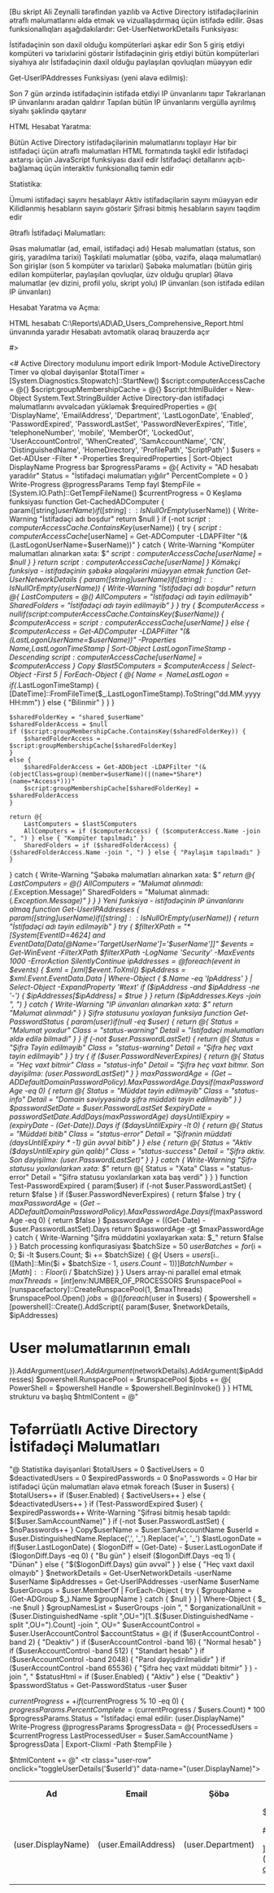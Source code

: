 [Bu skript Ali Zeynalli tərəfindən yazılıb və Active Directory istifadəçilərinin ətraflı məlumatlarını əldə etmək və vizuallaşdırmaq üçün istifadə edilir. Əsas funksionallıqları aşağıdakılardır:
Get-UserNetworkDetails Funksiyası:

İstifadəçinin son daxil olduğu kompüterləri aşkar edir
Son 5 giriş etdiyi kompüteri və tarixlərini göstərir
İstifadəçinin giriş etdiyi bütün kompüterləri siyahıya alır
İstifadəçinin daxil olduğu paylaşılan qovluqları müəyyən edir

Get-UserIPAddresses Funksiyası (yeni əlavə edilmiş):

Son 7 gün ərzində istifadəçinin istifadə etdiyi IP ünvanlarını tapır
Təkrarlanan IP ünvanlarını aradan qaldırır
Tapılan bütün IP ünvanlarını vergüllə ayrılmış siyahı şəklində qaytarır

HTML Hesabat Yaratma:

Bütün Active Directory istifadəçilərinin məlumatlarını toplayır
Hər bir istifadəçi üçün ətraflı məlumatları HTML formatında təşkil edir
İstifadəçi axtarışı üçün JavaScript funksiyası daxil edir
İstifadəçi detallarını açıb-bağlamaq üçün interaktiv funksionallıq təmin edir

Statistika:

Ümumi istifadəçi sayını hesablayır
Aktiv istifadəçilərin sayını müəyyən edir
Kilidlənmiş hesabların sayını göstərir
Şifrəsi bitmiş hesabların sayını təqdim edir

Ətraflı İstifadəçi Məlumatları:

Əsas məlumatlar (ad, email, istifadəçi adı)
Hesab məlumatları (status, son giriş, yaradılma tarixi)
Təşkilati məlumatlar (şöbə, vəzifə, əlaqə məlumatları)
Son girişlər (son 5 kompüter və tarixləri)
Şəbəkə məlumatları (bütün giriş edilən kompüterlər, paylaşılan qovluqlar, üzv olduğu qruplar)
Əlavə məlumatlar (ev dizini, profil yolu, skript yolu)
IP ünvanları (son istifadə edilən IP ünvanları)

Hesabat Yaratma və Açma:

HTML hesabatı C:\Reports\AD\AD_Users_Comprehensive_Report.html ünvanında yaradır
Hesabatı avtomatik olaraq brauzerdə açır

#>

<#
Active Directory modulunu import edirik
Import-Module ActiveDirectory
Timer və qlobal dəyişənlər
$totalTimer = [System.Diagnostics.Stopwatch]::StartNew()
$script:computerAccessCache = @{}
$script:groupMembershipCache = @{}
$script:htmlBuilder = New-Object System.Text.StringBuilder
Active Directory-dən istifadəçi məlumatlarını əvvəlcədən yükləmək
$requiredProperties = @(
'DisplayName', 'EmailAddress', 'Department', 'LastLogonDate',
'Enabled', 'PasswordExpired', 'PasswordLastSet', 'PasswordNeverExpires',
'Title', 'telephoneNumber', 'mobile', 'MemberOf', 'LockedOut',
'UserAccountControl', 'WhenCreated', 'SamAccountName', 'CN',
'DistinguishedName', 'HomeDirectory', 'ProfilePath', 'ScriptPath'
)
$users = Get-ADUser -Filter * -Properties $requiredProperties | Sort-Object DisplayName
Progress bar
$progressParams = @{
Activity = "AD hesabatı yaradılır"
Status = "İstifadəçi məlumatları yığılır"
PercentComplete = 0
}
Write-Progress @progressParams
Temp fayl
$tempFile = [System.IO.Path]::GetTempFileName()
$currentProgress = 0
Keşləmə funksiyası
function Get-CachedADComputer {
param([string]$userName)
if ([string]::IsNullOrEmpty($userName)) {
Write-Warning "İstifadəçi adı boşdur"
return $null
}
if (-not $script:computerAccessCache.ContainsKey($userName)) {
try {
$script:computerAccessCache[$userName] = Get-ADComputer -LDAPFilter "(&(LastLogonUserName=$userName))"
}
catch {
Write-Warning "Kompüter məlumatları alınarkən xəta: $_"
$script:computerAccessCache[$userName] = $null
}
}
return $script:computerAccessCache[$userName]
}
Köməkçi funksiya - istifadəçinin şəbəkə əlaqələrini müəyyən etmək
function Get-UserNetworkDetails {
param([string]$userName)
if ([string]::IsNullOrEmpty($userName)) {
Write-Warning "İstifadəçi adı boşdur"
return @{
LastComputers = @()
AllComputers = "İstifadəçi adı təyin edilməyib"
SharedFolders = "İstifadəçi adı təyin edilməyib"
}
}
try {
$computerAccess = $null
if ($script:computerAccessCache.ContainsKey($userName)) {
$computerAccess = $script:computerAccessCache[$userName]
}
else {
$computerAccess = Get-ADComputer -LDAPFilter "(&(LastLogonUserName=$userName))" -Properties Name,LastLogonTimeStamp |
Sort-Object LastLogonTimeStamp -Descending
$script:computerAccessCache[$userName] = $computerAccess
}
Copy    $last5Computers = $computerAccess | Select-Object -First 5 | ForEach-Object {
        @{
            Name = $_.Name
            LastLogon = if ($_.LastLogonTimeStamp) {
                [DateTime]::FromFileTime($_.LastLogonTimeStamp).ToString("dd.MM.yyyy HH:mm")
            } else {
                "Bilinmir"
            }
        }
    }

    $sharedFolderKey = "shared_$userName"
    $sharedFolderAccess = $null
    if ($script:groupMembershipCache.ContainsKey($sharedFolderKey)) {
        $sharedFolderAccess = $script:groupMembershipCache[$sharedFolderKey]
    }
    else {
        $sharedFolderAccess = Get-ADObject -LDAPFilter "(&(objectClass=group)(member=$userName)(|(name=*Share*)(name=*Access*)))"
        $script:groupMembershipCache[$sharedFolderKey] = $sharedFolderAccess
    }

    return @{
        LastComputers = $last5Computers
        AllComputers = if ($computerAccess) { ($computerAccess.Name -join ", ") } else { "Kompüter tapılmadı" }
        SharedFolders = if ($sharedFolderAccess) { ($sharedFolderAccess.Name -join ", ") } else { "Paylaşım tapılmadı" }
    }
}
catch {
    Write-Warning "Şəbəkə məlumatları alınarkən xəta: $_"
    return @{
        LastComputers = @()
        AllComputers = "Məlumat alınmadı: $($_.Exception.Message)"
        SharedFolders = "Məlumat alınmadı: $($_.Exception.Message)"
    }
}
}
Yeni funksiya - istifadəçinin IP ünvanlarını almaq
function Get-UserIPAddresses {
param([string]$userName)
if ([string]::IsNullOrEmpty($userName)) {
return "İstifadəçi adı təyin edilməyib"
}
try {
$filterXPath = "*[System[EventID=4624] and EventData[Data[@Name='TargetUserName']='$userName']]"
$events = Get-WinEvent -FilterXPath $filterXPath -LogName 'Security' -MaxEvents 1000 -ErrorAction SilentlyContinue
$ipAddresses = @{}
foreach ($event in $events) {
$xml = [xml]$event.ToXml()
$ipAddress = $xml.Event.EventData.Data |
Where-Object { $.Name -eq 'IpAddress' } |
Select-Object -ExpandProperty '#text'
if ($ipAddress -and $ipAddress -ne '-') {
$ipAddresses[$ipAddress] = $true
}
}
return ($ipAddresses.Keys -join ", ")
}
catch {
Write-Warning "IP ünvanları alınarkən xəta: $"
return "Məlumat alınmadı"
}
}
Şifrə statusunu yoxlayan funksiya
function Get-PasswordStatus {
param($user)
if ($null -eq $user) {
return @{
Status = "Məlumat yoxdur"
Class = "status-warning"
Detail = "İstifadəçi məlumatları əldə edilə bilmədi"
}
}
if (-not $user.PasswordLastSet) {
return @{
Status = "Şifrə Təyin edilməyib"
Class = "status-warning"
Detail = "Şifrə heç vaxt təyin edilməyib"
}
}
try {
if ($user.PasswordNeverExpires) {
return @{
Status = "Heç vaxt bitmir"
Class = "status-info"
Detail = "Şifrə heç vaxt bitmır. Son dəyişilmə: $($user.PasswordLastSet)"
}
}
$maxPasswordAge = (Get-ADDefaultDomainPasswordPolicy).MaxPasswordAge.Days
if ($maxPasswordAge -eq 0) {
return @{
Status = "Müddət təyin edilməyib"
Class = "status-info"
Detail = "Domain səviyyəsində şifrə müddəti təyin edilməyib"
}
}
$passwordSetDate = $user.PasswordLastSet
$expiryDate = $passwordSetDate.AddDays($maxPasswordAge)
$daysUntilExpiry = ($expiryDate - (Get-Date)).Days
if ($daysUntilExpiry -lt 0) {
return @{
Status = "Müddəti bitib"
Class = "status-error"
Detail = "Şifrənin müddəti $($daysUntilExpiry * -1) gün əvvəl bitib"
}
}
else {
return @{
Status = "Aktiv ($daysUntilExpiry gün qalıb)"
Class = "status-success"
Detail = "Şifrə aktiv. Son dəyişilmə: $($user.PasswordLastSet)"
}
}
}
catch {
Write-Warning "Şifrə statusu yoxlanılarkən xəta: $_"
return @{
Status = "Xəta"
Class = "status-error"
Detail = "Şifrə statusu yoxlanılarkən xəta baş verdi"
}
}
}
function Test-PasswordExpired {
param($user)
if (-not $user.PasswordLastSet) { return $false }
if ($user.PasswordNeverExpires) { return $false }
try {
$maxPasswordAge = (Get-ADDefaultDomainPasswordPolicy).MaxPasswordAge.Days
if ($maxPasswordAge -eq 0) { return $false }
$passwordAge = ((Get-Date) - $user.PasswordLastSet).Days
return $passwordAge -gt $maxPasswordAge
}
catch {
Write-Warning "Şifrə müddətini yoxlayarkən xəta: $_"
return $false
}
}
Batch processing konfiqurasiyası
$batchSize = 50
$userBatches = for ($i = 0; $i -lt $users.Count; $i += $batchSize) {
@{
Users = $users[$i..([Math]::Min($i + $batchSize - 1, $users.Count - 1))]
BatchNumber = [Math]::Floor($i / $batchSize)
}
}
Users array-ni parallel emal etmək
$maxThreads = [int]$env:NUMBER_OF_PROCESSORS
$runspacePool = [runspacefactory]::CreateRunspacePool(1, $maxThreads)
$runspacePool.Open()
$jobs = @()
foreach ($user in $users) {
$powershell = [powershell]::Create().AddScript({
param($user, $networkDetails, $ipAddresses)
# User məlumatlarının emalı
}).AddArgument($user).AddArgument($networkDetails).AddArgument($ipAddresses)
$powershell.RunspacePool = $runspacePool
$jobs += @{
PowerShell = $powershell
Handle = $powershell.BeginInvoke()
}
}
HTML strukturu və başlıq
$htmlContent = @"
<!DOCTYPE html>
<html>
<head>
    <title>Təfərrüatlı Active Directory İstifadəçi Məlumatları</title>
    <meta charset="UTF-8">
    <style>
        /* Burada CSS kodları */
    </style>
    <script>
        /* Burada JavaScript kodları */
    </script>
</head>
<body>
    <div class="container">
        <h1>Təfərrüatlı Active Directory İstifadəçi Məlumatları</h1>
        <!-- Statistika və axtarış -->
        <table>
            <tr>
                <th>Ad</th>
                <th>Email</th>
                <th>Şöbə</th>
                <th>Son Giriş</th>
                <th>Status</th>
                <th>Şifrə Statusu</th>
            </tr>
"@
Statistika dəyişənləri
$totalUsers = 0
$activeUsers = 0
$deactivatedUsers = 0
$expiredPasswords = 0
$noPasswords = 0
Hər bir istifadəçi üçün məlumatları əlavə etmək
foreach ($user in $users) {
$totalUsers++
if ($user.Enabled) { $activeUsers++ } else { $deactivatedUsers++ }
if (Test-PasswordExpired $user) {
$expiredPasswords++
Write-Warning "Şifrəsi bitmiş hesab tapıldı: $($user.SamAccountName)"
}
if (-not $user.PasswordLastSet) { $noPasswords++ }
Copy$userName = $user.SamAccountName
$userId = $user.DistinguishedName.Replace(',', '_').Replace('=', '_')
$lastLogonDate = if($user.LastLogonDate) {
    $logonDiff = (Get-Date) - $user.LastLogonDate
    if ($logonDiff.Days -eq 0) { "Bu gün" }
    elseif ($logonDiff.Days -eq 1) { "Dünən" }
    else { "$($logonDiff.Days) gün əvvəl" }
} else { "Heç vaxt daxil olmayıb" }
$networkDetails = Get-UserNetworkDetails -userName $userName
$ipAddresses = Get-UserIPAddresses -userName $userName
$userGroups = $user.MemberOf | ForEach-Object {
    try {
        $groupName = (Get-ADGroup $_).Name
        $groupName
    } catch {
        $null
    }
} | Where-Object { $_ -ne $null }
$groupNamesList = $userGroups -join ", "
$organizationalUnit = ($user.DistinguishedName -split ",OU=")[1..$($user.DistinguishedName -split ",OU=").Count] -join ", OU="
$userAccountControl = $user.UserAccountControl
$accountStatus = @(
    if ($userAccountControl -band 2) { "Deaktiv" }
    if ($userAccountControl -band 16) { "Normal hesab" }
    if ($userAccountControl -band 512) { "Standart hesab" }
    if ($userAccountControl -band 2048) { "Parol dəyişdirilməlidir" }
    if ($userAccountControl -band 65536) { "Şifrə heç vaxt müddəti bitmir" }
) -join ", "
$statusHtml = if ($user.Enabled) {
    "<span class='status-active'>Aktiv</span>"
} else {
    "<span class='status-inactive'>Deaktiv</span>"
}
$passwordStatus = Get-PasswordStatus -user $user

$currentProgress++
if ($currentProgress % 10 -eq 0) {
    $progressParams.PercentComplete = ($currentProgress / $users.Count) * 100
    $progressParams.Status = "İstifadəçi emal edilir: $($user.DisplayName)"
    Write-Progress @progressParams
    $progressData = @{
        ProcessedUsers = $currentProgress
        LastProcessedUser = $user.SamAccountName
    }
    $progressData | Export-Clixml -Path $tempFile
}

$htmlContent += @"
    <tr class="user-row" onclick="toggleUserDetails('$userId')" data-name="$($user.DisplayName)">
        <td>$($user.DisplayName)</td>
        <td>$($user.EmailAddress)</td>
        <td>$($user.Department)</td>
        <td>$lastLogonDate</t

#>
 

](https://github.com/Ali7Zeynalli/active-directory-user-report-generator.git)
